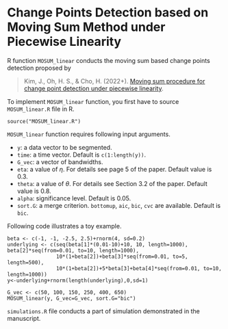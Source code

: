 # Change Points Detection based on Moving Sum Method under Piecewise Linearity

R function `MOSUM_linear` conducts the moving sum based change points detection proposed by 
> Kim, J., Oh, H. S., & Cho, H. (2022+). <a href = "https://arxiv.org/abs/2208.04900">Moving sum procedure for change point detection under piecewise linearity</a>. 

To implement `MOSUM_linear` function, you first have to source `MOSUM_linear.R` file in R. 
```{r}
source("MOSUM_linear.R")
```

`MOSUM_linear` function requires following input arguments. 

- `y`: a data vector to be segmented.
- `time`: a time vector. Default is `c(1:length(y))`.
- `G_vec`: a vector of bandwidths.
- `eta`: a value of $\eta$. For details see page 5 of the paper. Default value is 0.3.
- `theta`: a value of $\theta$. For details see Section 3.2 of the paper. Default value is 0.8.
- `alpha`: significance level. Default is 0.05.
- `sort.G`: a merge criterion. `bottomup`, `aic`, `bic`, `cvc` are available. Default is `bic`. 

Following code illustrates a toy example. 

```{r}
beta <- c(-1, -1, -2.5, 2.5)+rnorm(4, sd=0.2)
underlying <- c(seq(beta[1]*(0.01-10)+10, 10, length=1000), beta[2]*seq(from=0.01, to=10, length=1000), 
                10*(1+beta[2])+beta[3]*seq(from=0.01, to=5, length=500), 
                10*(1+beta[2])+5*beta[3]+beta[4]*seq(from=0.01, to=10, length=1000))
y<-underlying+rnorm(length(underlying),0,sd=1)

G_vec <- c(50, 100, 150, 250, 400, 650)
MOSUM_linear(y, G_vec=G_vec, sort.G="bic")
```

`simulations.R` file conducts a part of simulation demonstrated in the manuscript. 
